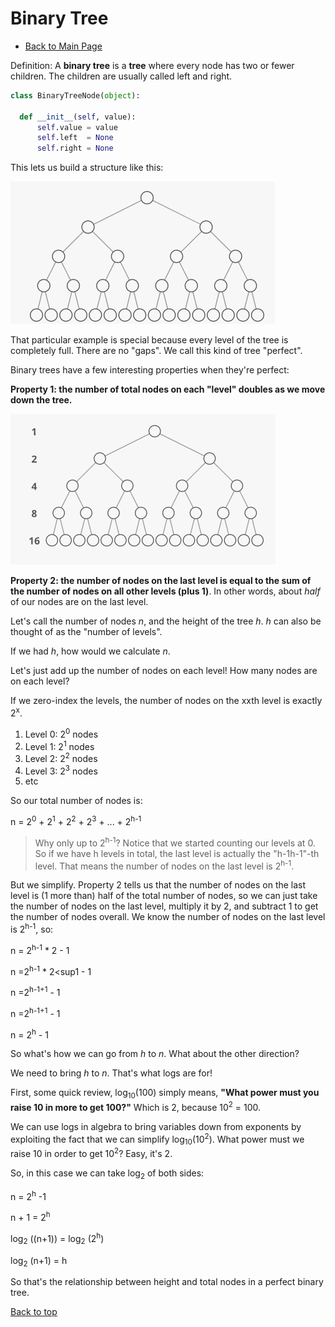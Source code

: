 # <a href="top"></a>Binary Tree
- [Back to Main Page](https://github.com/PdxCodeGuild/career-guide)

Definition: A **binary tree** is a **tree** where every node has two or fewer children. The children are usually called left and right.

```Python
class BinaryTreeNode(object):

  def __init__(self, value):
      self.value = value
      self.left  = None
      self.right = None
```

This lets us build a structure like this:

  ![a perfect tree](../resources/binary_tree/perfect_tree.PNG)

That particular example is special because every level of the tree is completely full. There are no "gaps". We call this kind of tree "perfect".

Binary trees have a few interesting properties when they're perfect:

**Property 1: the number of total nodes on each "level" doubles as we move down the tree.**

  ![a perfect tree](../resources/binary_tree/doubles.PNG)

**Property 2: the number of nodes on the last level is equal to the sum of the number of nodes on all other levels (plus 1)**. In other words, about _half_ of our nodes are on the last level.

Let's call the number of nodes _n_, and the height of the tree _h_. _h_ can also be thought of as the "number of levels".

If we had _h_, how would we calculate _n_.

Let's just add up the number of nodes on each level! How many nodes are on each level?

If we zero-index the levels, the number of nodes on the xxth level is exactly 2<sup>x</sup>.

1. Level 0: 2<sup>0</sup> nodes
2. Level 1: 2<sup>1</sup> nodes
3. Level 2: 2<sup>2</sup> nodes
4. Level 3: 2<sup>3</sup> nodes
5. etc

So our total number of nodes is:

n = 2<sup>0</sup> + 2<sup>1</sup> + 2<sup>2</sup> + 2<sup>3</sup> + ... + 2<sup>h-1</sup>

> Why only up to 2<sup>h-1</sup>? Notice that we started counting our levels at 0. So if we have h levels in total, the last level is actually the "h-1h-1"-th level. That means the number of nodes on the last level is 2<sup>h-1</sup>.

But we simplify. Property 2 tells us that the number of nodes on the last level is (1 more than) half of the total number of nodes, so we can just take the number of nodes on the last level, multiply it by 2, and subtract 1 to get the number of nodes overall. We know the number of nodes on the last level is 2<sup>h-1</sup>, so:

n = 2<sup>h-1</sup> * 2 - 1

n =2<sup>h-1</sup> * 2<sup1</sup> - 1

n =2<sup>h-1+1</sup> - 1

n =2<sup>h-1+1</sup> - 1

n = 2<sup>h</sup> - 1

So what's how we can go from _h_ to _n_. What about the other direction?

We need to bring _h_ to _n_. That's what logs are for!

First, some quick review, log<sub>10</sub>(100) simply means, **"What power must you raise 10 in more to get 100?"** Which is 2, because 10<sup>2</sup> = 100.

We can use logs in algebra to bring variables down from exponents by exploiting the fact that we can simplify log<sub>10</sub>(10<sup>2</sup>). What power must we raise 10 in order to get 10<sup>2</sup>? Easy, it's 2.

So, in this case we can take log<sub>2</sub> of both sides:

n = 2<sup>h</sup> -1

n + 1 = 2<sup>h</sup>

log<sub>2</sub> ((n+1)) = log<sub>2</sub> (2<sup>h</sup>)

log<sub>2</sub> (n+1) = h

So that's the relationship between height and total nodes in a perfect binary tree.

[Back to top](#top)
